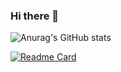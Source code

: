 ### Hi there 👋

![Anurag's GitHub stats](https://github-readme-stats.vercel.app/api?username=Daulet02&show_icons=true&theme=radical)

[![Readme Card](https://github-readme-stats.vercel.app/api/pin/?username=Daulet02/Django-KBTU)](https://github.com/anuraghazra/github-readme-stats)
